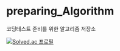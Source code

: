 # preparing_Algorithm
코딩테스트 준비를 위한 알고리즘 저장소

[![Solved.ac 프로필](http://mazassumnida.wtf/api/v2/generate_badge?boj=kyubin0209)](https://solved.ac/kyubin0209/)
